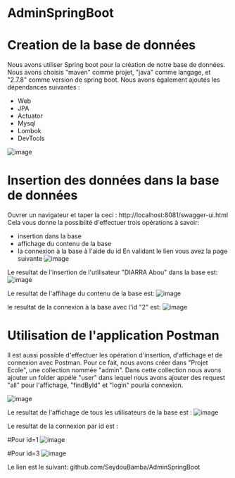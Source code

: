# AdminSpringBoot
# Creation de la base de données
Nous avons utiliser Spring boot pour la création de notre base de données.
Nous avons choisis "maven" comme projet, "java" comme langage, et "2.7.8" comme version de spring boot. Nous avons également ajoutés les dépendances suivantes :
- Web
- JPA
- Actuator
- Mysql
- Lombok
- DevTools

![image](https://user-images.githubusercontent.com/124637366/219950700-f54a956c-1168-4d06-addd-34fb06fc799d.png)

# Insertion des données dans la base de données
Ouvrer un navigateur et taper la ceci : http://localhost:8081/swagger-ui.html
Cela vous donne la possibiité d'effectuer trois opérations à savoir: 
- insertion dans la base
- affichage du contenu de la base
- la connexion à la base à l'aide du id
En validant le lien vous avez la page suivante 
![image](https://user-images.githubusercontent.com/124637366/219951494-b990dbca-c1dc-491c-9b7e-9b7fddd47a41.png)

Le resultat de l'insertion de l'utilisateur "DIARRA Abou" dans la base est:
![image](https://user-images.githubusercontent.com/124637366/219952182-69240921-734b-47de-bd71-80f3e6e64e3c.png)

Le resultat de l'affihage du contenu de la base est:
![image](https://user-images.githubusercontent.com/124637366/219952546-16dd8a08-53f4-49a8-84d1-f9ab90b89c11.png)

le resultat de la connexion à la base avec l'id "2" est:
![image](https://user-images.githubusercontent.com/124637366/219952723-c7a21d57-fc96-40b4-88be-41f2b2d3e97d.png)

# Utilisation de l'application Postman
Il est aussi possible d'effectuer les opération d'insertion, d'affichage et de connexion avec Postman.
Pour ce fait, nous avons créer dans "Projet Ecole", une collection nommée "admin". Dans cette collection nous avons ajouter un folder appélé "user" dans lequel
nous avons ajouter des request  "all" pour l'affichage, "findById" et "login" pourla connexion.

![image](https://user-images.githubusercontent.com/124637366/219877675-b8758fd8-0c8d-4ede-9137-60ab2227609d.png)

Le resultat de l'affichage de tous les utilisateurs de la base est : 
![image](https://user-images.githubusercontent.com/124637366/219900109-32d3c1a5-8a33-41d6-84ba-239466c17219.png)

Le resultat de la connexion par id est : 

  #Pour id=1
![image](https://user-images.githubusercontent.com/124637366/219900159-a3f96948-44d4-435c-928b-550fd05dad18.png)

  #Pour id=3
 ![image](https://user-images.githubusercontent.com/124637366/219900206-264a6802-e14c-417a-80a2-028a94c42230.png)

Le lien est le suivant:
github.com/SeydouBamba/AdminSpringBoot
